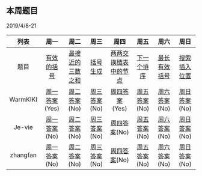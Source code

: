 ## 本周题目 
2019/4/8-21     

|列表|周一	    |周二	    |周三	    |周四	    |周五	    |周六	    |周日	    |
|:-:  |:-:        |:-:         |:-:         |:-:          |:-:         |:-:     |:-:         |
|题目 | [有效的括号](https://leetcode-cn.com/problems/valid-parentheses)    |[最接近的三数之和](https://leetcode-cn.com/problems/3sum-closest)       |[括号生成](https://leetcode-cn.com/problems/generate-parentheses)       |[两两交换链表中的节点](https://leetcode-cn.com/problems/swap-nodes-in-pairs)       |[下一个排序](https://leetcode-cn.com/problems/next-permutation)       |[最长有效括号](https://leetcode-cn.com/problems/longest-valid-parentheses)       |[搜索插入位置](https://leetcode-cn.com/problems/search-insert-position)|
|WarmKIKI|  [周一答案](https://leetcode-cn.com/submissions/detail/18737565/)(Yes)    |[周二答案]()(No)   |[周三答案]()(No)|    [周四答案](https://leetcode-cn.com/submissions/detail/18764508/)(Yes)    |[周五答案]()(No)   |[周六答案]()(No)   |[周日答案]()(No)|
|Je-vie|  [周一答案]()(No)    |[周二答案]()(No)   |[周三答案]()(No)|    [周四答案]()(No)    |[周五答案]()(No)   |[周六答案]()(No)   |[周日答案]()(No)|
|zhangfan|  [周一答案]()(No)    |[周二答案]()(No)   |[周三答案]()(No)|    [周四答案]()(No)    |[周五答案]()(No)   |[周六答案]()(No)   |[周日答案]()(No)|
